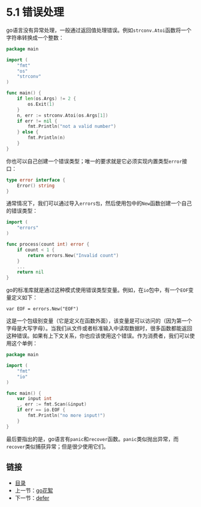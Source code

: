 # 5.1 错误处理

go语言没有异常处理，一般通过返回值处理错误。例如`strconv.Atoi`函数将一个字符串转换成一个整数：

```go
package main

import (
    "fmt"
    "os"
    "strconv"
)

func main() {
    if len(os.Args) != 2 {
        os.Exit(1)
    }
    n, err := strconv.Atoi(os.Args[1])
    if err != nil {
        fmt.Println("not a valid number")
    } else {
        fmt.Println(n)
    }
}
```

你也可以自己创建一个错误类型；唯一的要求就是它必须实现内置类型`error`接口：

```go
type error interface {
    Error() string
}
```

通常情况下，我们可以通过导入`errors包`，然后使用包中的`New`函数创建一个自己的错误类型：

```go
import (
    "errors"
)

func process(count int) error {
    if count < 1 {
        return errors.New("Invalid count")
    }
    ...
    return nil
}
```

go的标准库就是通过这种模式使用错误类型变量。例如，在`io`包中，有一个`EOF`变量定义如下：

    var EOF = errors.New("EOF")

这是一个包级别变量（它是定义在函数外面），该变量是可以访问的（因为第一个字母是大写字母）。当我们从文件或者标准输入中读取数据时，很多函数都能返回这种错误。如果有上下文关系，你也应该使用这个错误。作为消费者，我们可以使用这个单例：

```go
package main

import (
    "fmt"
    "io"
)

func main() {
    var input int
    _, err := fmt.Scan(&input)
    if err == io.EOF {
        fmt.Println("no more input!")
    }
}
```

最后要指出的是，go语言有`panic`和`recover`函数。`panic`类似抛出异常，而`recover`类似捕获异常；但是很少使用它们。

## 链接

- [目录](directory.md)
- 上一节：[go花絮](5.0.md)
- 下一节：[defer](5.2.md)
